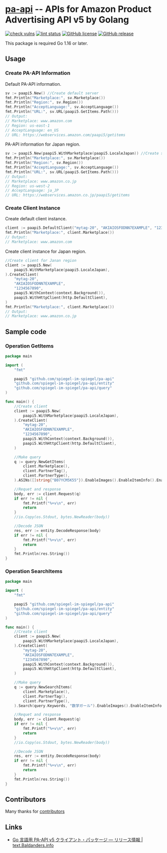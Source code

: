 # [pa-api] -- APIs for Amazon Product Advertising API v5 by Golang

[![check vulns](https://github.com/spiegel-im-spiegel/pa-api/workflows/vulns/badge.svg)](https://github.com/spiegel-im-spiegel/pa-api/actions)
[![lint status](https://github.com/spiegel-im-spiegel/pa-api/workflows/lint/badge.svg)](https://github.com/spiegel-im-spiegel/pa-api/actions)
[![GitHub license](https://img.shields.io/badge/license-Apache%202-blue.svg)](https://raw.githubusercontent.com/spiegel-im-spiegel/pa-api/master/LICENSE)
[![GitHub release](https://img.shields.io/github/release/spiegel-im-spiegel/pa-api.svg)](https://github.com/spiegel-im-spiegel/pa-api/releases/latest)

This package is required Go 1.16 or later.

## Usage

### Create PA-API Information

Default PA-API information.

```go
sv := paapi5.New() //Create default server
fmt.Println("Marketplace:", sv.Marketplace())
fmt.Println("Region:", sv.Region())
fmt.Println("AcceptLanguage:", sv.AcceptLanguage())
fmt.Println("URL:", sv.URL(paapi5.GetItems.Path()))
// Output:
// Marketplace: www.amazon.com
// Region: us-east-1
// AcceptLanguage: en_US
// URL: https://webservices.amazon.com/paapi5/getitems
```

PA-API information for Japan region.

```go
sv := paapi5.New(paapi5.WithMarketplace(paapi5.LocaleJapan)) //Create server in Japan region
fmt.Println("Marketplace:", sv.Marketplace())
fmt.Println("Region:", sv.Region())
fmt.Println("AcceptLanguage:", sv.AcceptLanguage())
fmt.Println("URL:", sv.URL(paapi5.GetItems.Path()))
// Output:
// Marketplace: www.amazon.co.jp
// Region: us-west-2
// AcceptLanguage: ja_JP
// URL: https://webservices.amazon.co.jp/paapi5/getitems
```

### Create Client Instance

Create default client instance.

```go
client := paapi5.DefaultClient("mytag-20", "AKIAIOSFODNN7EXAMPLE", "1234567890") //Create default client
fmt.Println("Marketplace:", client.Marketplace())
// Output:
// Marketplace: www.amazon.com
```

Create client instance for Japan region.

```go
//Create client for Janan region
client := paapi5.New(
    paapi5.WithMarketplace(paapi5.LocaleJapan),
).CreateClient(
    "mytag-20",
    "AKIAIOSFODNN7EXAMPLE",
    "1234567890",
    paapi5.WithContext(context.Background()),
    paapi5.WithHttpClient(http.DefaultClient),
)
fmt.Println("Marketplace:", client.Marketplace())
// Output:
// Marketplace: www.amazon.co.jp
```

## Sample code

### Operation GetItems

```go
package main

import (
    "fmt"

    paapi5 "github.com/spiegel-im-spiegel/pa-api"
    "github.com/spiegel-im-spiegel/pa-api/entity"
    "github.com/spiegel-im-spiegel/pa-api/query"
)

func main() {
    //Create client
    client := paapi5.New(
        paapi5.WithMarketplace(paapi5.LocaleJapan),
    ).CreateClient(
        "mytag-20",
        "AKIAIOSFODNN7EXAMPLE",
        "1234567890",
        paapi5.WithContext(context.Background()),
        paapi5.WithHttpClient(http.DefaultClient),
    )

    //Make query
    q := query.NewGetItems(
        client.Marketplace(),
        client.PartnerTag(),
        client.PartnerType(),
    ).ASINs([]string{"B07YCM5K55"}).EnableImages().EnableItemInfo().EnableParentASIN()

    //Requet and response
    body, err := client.Request(q)
    if err != nil {
        fmt.Printf("%+v\n", err)
        return
    }
    //io.Copy(os.Stdout, bytes.NewReader(body))

    //Decode JSON
    res, err := entity.DecodeResponse(body)
    if err != nil {
        fmt.Printf("%+v\n", err)
        return
    }
    fmt.Println(res.String())
}
```

### Operation SearchItems

```go
package main

import (
    "fmt"

    paapi5 "github.com/spiegel-im-spiegel/pa-api"
    "github.com/spiegel-im-spiegel/pa-api/entity"
    "github.com/spiegel-im-spiegel/pa-api/query"
)

func main() {
    //Create client
    client := paapi5.New(
        paapi5.WithMarketplace(paapi5.LocaleJapan),
    ).CreateClient(
        "mytag-20",
        "AKIAIOSFODNN7EXAMPLE",
        "1234567890",
        paapi5.WithContext(context.Background()),
        paapi5.WithHttpClient(http.DefaultClient),
    )

    //Make query
    q := query.NewSearchItems(
        client.Marketplace(),
        client.PartnerTag(),
        client.PartnerType(),
    ).Search(query.Keywords, "数学ガール").EnableImages().EnableItemInfo().EnableParentASIN()

    //Requet and response
    body, err := client.Request(q)
    if err != nil {
        fmt.Printf("%+v\n", err)
        return
    }
    //io.Copy(os.Stdout, bytes.NewReader(body))

    //Decode JSON
    res, err := entity.DecodeResponse(body)
    if err != nil {
        fmt.Printf("%+v\n", err)
        return
    }
    fmt.Println(res.String())
}
```

## Contributors

Many thanks for [contributors](https://github.com/spiegel-im-spiegel/pa-api/graphs/contributors "Contributors to spiegel-im-spiegel/pa-api")

## Links

- [Go 言語用 PA-API v5 クライアント・パッケージ — リリース情報 | text.Baldanders.info](https://text.baldanders.info/release/pa-api-v5/)

[pa-api]: https://github.com/spiegel-im-spiegel/pa-api "spiegel-im-spiegel/pa-api: APIs for Amazon Product Advertising API v5 by Golang"
